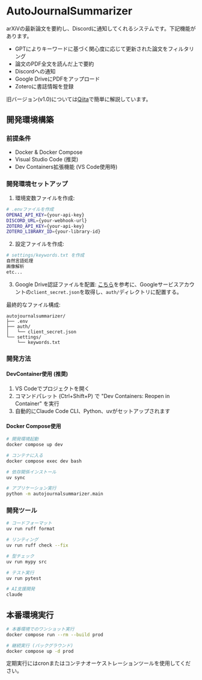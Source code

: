 # AutoJournalSummarizer

arXiVの最新論文を要約し、Discordに通知してくれるシステムです。下記機能があります。

- GPTによりキーワードに基づく関心度に応じて更新された論文をフィルタリング
- 論文のPDF全文を読んだ上で要約
- Discordへの通知
- Google DriveにPDFをアップロード
- Zoteroに書誌情報を登録

旧バージョン(v1.0)については[Qiita](https://qiita.com/para-yama/items/bc4de2b26416ea8b419b)で簡単に解説しています。

## 開発環境構築

### 前提条件

- Docker & Docker Compose
- Visual Studio Code (推奨)
- Dev Containers拡張機能 (VS Code使用時)

### 開発環境セットアップ

1. 環境変数ファイルを作成:
```bash
# .envファイルを作成
OPENAI_API_KEY={your-api-key}
DISCORD_URL={your-webhook-url}
ZOTERO_API_KEY={your-api-key}
ZOTERO_LIBRARY_ID={your-library-id}
```

2. 設定ファイルを作成:
```bash
# settings/keywords.txt を作成
自然言語処理
画像解析
etc...
```

3. Google Drive認証ファイルを配置:
[こちら](https://yururi-do.com/backup-from-vps-to-gdrive-with-pydrive2/)を参考に、Googleサービスアカウントの`client_secret.json`を取得し、`auth/`ディレクトリに配置する。

最終的なファイル構成:
```
autojournalsummarizer/
├── .env
├── auth/
│   └── client_secret.json
└── settings/
    └── keywords.txt
```

### 開発方法

#### DevContainer使用 (推奨)
1. VS Codeでプロジェクトを開く
2. コマンドパレット (Ctrl+Shift+P) で "Dev Containers: Reopen in Container" を実行
3. 自動的にClaude Code CLI、Python、uvがセットアップされます

#### Docker Compose使用
```bash
# 開発環境起動
docker compose up dev

# コンテナに入る
docker compose exec dev bash

# 依存関係インストール
uv sync

# アプリケーション実行
python -m autojournalsummarizer.main
```

### 開発ツール

```bash
# コードフォーマット
uv run ruff format

# リンティング
uv run ruff check --fix

# 型チェック
uv run mypy src

# テスト実行
uv run pytest

# AI支援開発
claude
```

## 本番環境実行

```bash
# 本番環境でのワンショット実行
docker compose run --rm --build prod

# 継続実行 (バックグラウンド)
docker compose up -d prod
```

定期実行にはcronまたはコンテナオーケストレーションツールを使用してください。
